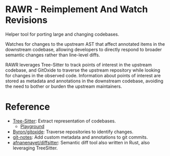 # RAWR - Reimplement And Watch Revisions
Helper tool for porting large and changing codebases.

Watches for changes to the upstream AST that affect annotated items in the downstream codebase, allowing developers to directly respond to broader semantic changes rather than line-level diffs.

RAWR leverages Tree-Sitter to track points of interest in the upstream codebase, and GitOxide to traverse the upstream repository while looking for changes in the observed code. Information about points of interest are stored as metadata and annotations in the downstream codebase, avoiding the need to bother or burden the upstream maintainers.


# Reference
* [Tree-Sitter](https://tree-sitter.github.io/): Extract representation of codebases.
  * [Playground](https://tree-sitter.github.io/tree-sitter/7-playground.html)
* [Byron/gitoxide](https://github.com/Byron/gitoxide): Traverse repositories to identify changes.
* [git-notes](https://git-scm.com/docs/git-notes): Add custom metadata and annotations to git commits.
* [afnanenayet/diffsitter](https://github.com/afnanenayet/diffsitter): Semantic diff tool also written in Rust, also leveraging TreeSitter.
